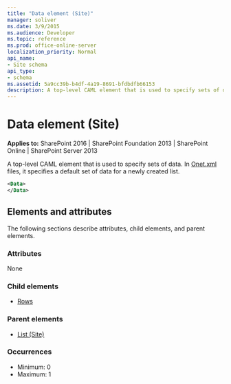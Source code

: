 ```yaml
---
title: "Data element (Site)"
manager: soliver
ms.date: 3/9/2015
ms.audience: Developer
ms.topic: reference
ms.prod: office-online-server
localization_priority: Normal
api_name:
- Site schema
api_type:
- schema
ms.assetid: 5a9cc39b-b4df-4a19-8691-bfdbdfb66153
description: A top-level CAML element that is used to specify sets of data.
---
```


# Data element (Site)

**Applies to:** SharePoint 2016 | SharePoint Foundation 2013 | SharePoint Online | SharePoint Server 2013
  
A top-level CAML element that is used to specify sets of data. In [Onet.xml](http://msdn.microsoft.com/library/b99d6657-d9ae-4135-a43c-c58cdfcdc6c1%28Office.15%29.aspx) files, it specifies a default set of data for a newly created list. 
  
```XML
<Data>
</Data>
```

## Elements and attributes

The following sections describe attributes, child elements, and parent elements.

### Attributes

None
   
### Child elements

- [Rows](rows-element-site.md)
   
### Parent elements

- [List (Site)](list-element-site.md)
   
### Occurrences

- Minimum: 0
- Maximum: 1  

<br/> 
   

